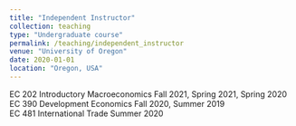 ```yaml
---
title: "Independent Instructor"
collection: teaching
type: "Undergraduate course"
permalink: /teaching/independent_instructor
venue: "University of Oregon"
date: 2020-01-01
location: "Oregon, USA"
---
```


EC 202 Introductory Macroeconomics Fall 2021, Spring 2021, Spring 2020 <br>
EC 390 Development Economics Fall 2020, Summer 2019 <br>
EC 481 International Trade Summer 2020
